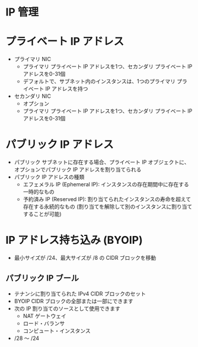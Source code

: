 # IP 管理
# プライベート IP アドレス
- プライマリ NIC
  - プライマリ プライベート IP アドレスを1つ、セカンダリ プライベート IP アドレスを0-31個
  - デフォルトで、サブネット内のインスタンスは、1つのプライマリ プライベート IP アドレスを持つ
- セカンダリ NIC
  - オプション
  - プライマリ プライベート IP アドレスを1つ、セカンダリ プライベート IP アドレスを0-31個
# パブリック IP アドレス
- パブリック サブネットに存在する場合、プライベート IP オブジェクトに、オプションでパブリック IP アドレスを割り当てられる
- パブリック IP アドレスの種類
  - エフェメラル IP (Ephemeral IP): インスタンスの存在期間中に存在する一時的なもの
  - 予約済み IP (Reserved IP): 割り当てられたインスタンスの寿命を超えて存在する永続的なもの (割り当てを解除して別のインスタンスに割り当てすることが可能)
# IP アドレス持ち込み (BYOIP)
- 最小サイズが /24、最大サイズが /8 の CIDR ブロックを移動
## パブリック IP ブール
- テナンシに割り当てられた IPv4 CIDR ブロックのセット
- BYOIP CIDR ブロックの全部または一部にできます
- 次の IP 割り当てのソースとして使用できます
  - NAT ゲートウェイ
  - ロード・バランサ
  - コンピュート・インスタンス
- /28 ～ /24
